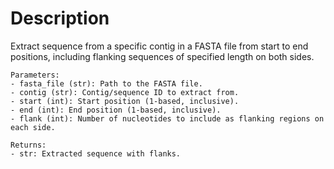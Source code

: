 # Description
Extract sequence from a specific contig in a FASTA file from start to end positions,
    including flanking sequences of specified length on both sides.

    Parameters:
    - fasta_file (str): Path to the FASTA file.
    - contig (str): Contig/sequence ID to extract from.
    - start (int): Start position (1-based, inclusive).
    - end (int): End position (1-based, inclusive).
    - flank (int): Number of nucleotides to include as flanking regions on each side.

    Returns:
    - str: Extracted sequence with flanks.
